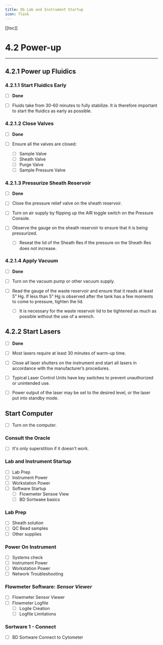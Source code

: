 ```yaml
---
title: OG Lab and Instrument Startup
icon: flask
---
```


<!-- filename: /influx-flight/flight-begin/README.md -->
<!-- README for: flight-begin/ -->

<!-- Reference Links -->
<!-- Usage -->
<!-- [img-label]: ./assets/filename.png -->
<!-- ![Caption Text][img-label] -->
<!-- Assets -->

<!-- URLs -->

<!-- End Ref Links -->


[[toc]]



<!-- ::: details OG Manual  -->
# 4.2 Power-up
---

## 4.2.1 Power up Fluidics

### 4.2.1.1 Start Fluidics Early
- [ ] **Done**

- [ ] Fluids take from 30-60 minutes to fully stabilize. It is therefore important to start the fluidics as early as possible.

### 4.2.1.2 Close Valves
- [ ] **Done**

- [ ] Ensure all the valves are closed:
    - [ ]  Sample Valve
    - [ ]  Sheath Valve
    - [ ]  Purge Valve
    - [ ]  Sample Pressure Valve

### 4.2.1.3 Pressurize Sheath Reservoir
- [ ] **Done**

- [ ]  Close the pressure relief valve on the sheath reservoir.
- [ ]  Turn on air supply by flipping up the AIR toggle switch on the Pressure Console.
- [ ]  Observe the gauge on the sheath reservoir to ensure that it is being pressurized.
    - [ ]  Reseat the lid of the Sheath Res if the pressure on the Sheath Res does not increase.

### 4.2.1.4 Apply Vacuum
- [ ] **Done**

- [ ] Turn on the vacuum pump or other vacuum supply.
- [ ] Read the gauge of the waste reservoir and ensure that it reads at least 5” Hg. If less than 5” Hg is observed after the tank has a few moments to come to pressure, tighten the lid.
    - [ ]  It is necessary for the waste reservoir lid to be tightened as much as possible without the use of a wrench.

## 4.2.2 Start Lasers
- [ ] **Done**

- [ ]  Most lasers require at least 30 minutes of warm-up time.
- [ ]  Close all laser shutters on the instrument and start all lasers in accordance with the manufacturer’s procedures.
- [ ]  Typical Laser Control Units have key switches to prevent unauthorized or unintended use.
- [ ]  Power output of the laser may be set to the desired level, or the laser put into standby mode.

## Start Computer


- [ ] Turn on the computer.

<!--  -->

### Consult the Oracle

- [ ] It's only superstition if it doesn't work.

### Lab and Instrument Startup

- [ ] Lab Prep
- [ ] Instrument Power
- [ ] Workstation Power
- [ ] Software Startup
    - [ ] Flowmwter Sensoe View
    - [ ] BD Sortwaee basics 

### Lab Prep

- [ ] Sheath solution 
- [ ] QC Bead samples
- [ ] Other supplies

### Power On Instrument

- [ ] Systems check
- [ ] Instrument Power
- [ ] Workstation Power
- [ ] Network Troubleshooting

### Flowmeter Software: *Sensor Viewer*

- [ ] Flowmwter Sensor Viewer
- [ ] Flowmeter Logfile
    - [ ] Logile Creation
    - [ ] Logfile Limitations 

### Sortware 1 - Connect

- [ ] BD Sortware Connect to Cytometer


